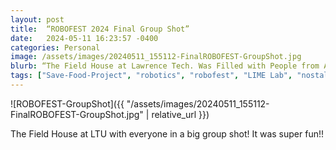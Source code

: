 ```yaml
---
layout: post
title:  “ROBOFEST 2024 Final Group Shot”
date:   2024-05-11 16:23:57 -0400
categories: Personal
image: /assets/images/20240511_155112-FinalROBOFEST-GroupShot.jpg
blurb: “The Field House at Lawrence Tech. Was Filled with People from Across the Globe..”
tags: ["Save-Food-Project", "robotics", "robofest", "LIME Lab", "nostalgia", "my-journey"]
---
```


![ROBOFEST-GroupShot]({{ "/assets/images/20240511_155112-FinalROBOFEST-GroupShot.jpg" | relative_url }})

The Field House at LTU with everyone in a big group shot! It was super fun!!
